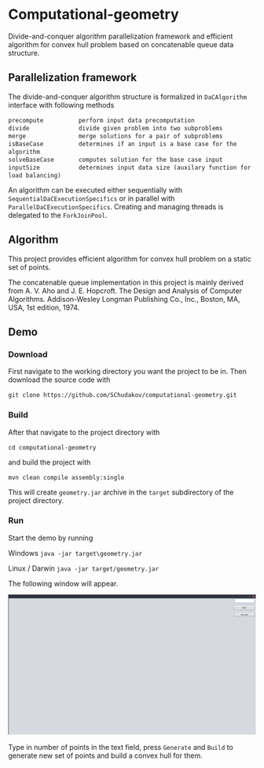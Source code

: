 # Computational-geometry

Divide-and-conquer algorithm parallelization framework and efficient algorithm for convex hull problem
based on concatenable queue data structure.

## Parallelization framework

The divide-and-conquer algorithm structure is formalized in `DaCAlgorithm` interface with following methods

```
precompute          perform input data precomputation
divide              divide given problem into two subproblems
merge               merge solutions for a pair of subproblems
isBaseCase          determines if an input is a base case for the algorithm
solveBaseCase       computes solution for the base case input
inputSize           determines input data size (auxilary function for load balancing)
```

An algorithm can be executed either sequentially with `SequentialDaCExecutionSpecifics` or
in parallel with `ParallelDaCExecutionSpecifics`. Creating and managing threads is delegated to 
the `ForkJoinPool`.

## Algorithm

This project provides efficient algorithm for convex hull problem on a static set of points.

The concatenable queue implementation in this project is mainly derived from A. V. Aho and 
J. E. Hopcroft. The Design and Analysis of Computer Algorithms. Addison-Wesley Longman 
Publishing Co., Inc., Boston, MA, USA, 1st edition, 1974.

## Demo

### Download

First navigate to the working directory you want the project to be in.
Then download the source code with

```
git clone https://github.com/SChudakov/computational-geometry.git
```

### Build

After that navigate to the project directory with

```
cd computational-geometry
```

and build the project with

```
mvn clean compile assembly:single
```

This will create `geometry.jar` archive in the `target` subdirectory of the project directory.

### Run

Start the demo by running


Windows         `java -jar target\geometry.jar` 

Linux / Darwin  `java -jar target/geometry.jar` 

The following window will appear.

![demo](image/demo.png)

Type in number of points in the text field, press `Generate` and `Build` to generate new set of points
and build a convex hull for them.